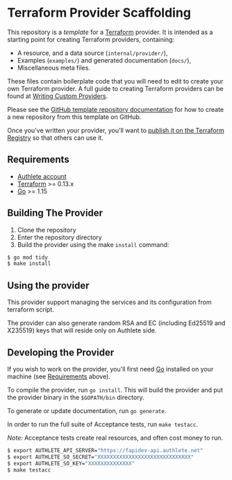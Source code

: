 # Terraform Provider Scaffolding

This repository is a *template* for a [Terraform](https://www.terraform.io) provider. It is intended as a starting point for creating Terraform providers, containing:

 - A resource, and a data source (`internal/provider/`),
 - Examples (`examples/`) and generated documentation (`docs/`),
 - Miscellaneous meta files.
 
These files contain boilerplate code that you will need to edit to create your own Terraform provider. A full guide to creating Terraform providers can be found at [Writing Custom Providers](https://www.terraform.io/docs/extend/writing-custom-providers.html).

Please see the [GitHub template repository documentation](https://help.github.com/en/github/creating-cloning-and-archiving-repositories/creating-a-repository-from-a-template) for how to create a new repository from this template on GitHub.

Once you've written your provider, you'll want to [publish it on the Terraform Registry](https://www.terraform.io/docs/registry/providers/publishing.html) so that others can use it.


## Requirements

-   [Authlete account](https://so.authlete.com/accounts/signup)
-	[Terraform](https://www.terraform.io/downloads.html) >= 0.13.x
-	[Go](https://golang.org/doc/install) >= 1.15


## Building The Provider

1. Clone the repository
1. Enter the repository directory
1. Build the provider using the make `install` command: 
```sh
$ go mod tidy
$ make install
```

## Using the provider

This provider support managing the services and its configuration from terraform script.

The provider can also generate random RSA and EC (including Ed25519 and  X235519) keys that will reside only on Authlete side.

## Developing the Provider

If you wish to work on the provider, you'll first need [Go](http://www.golang.org) installed on your machine (see [Requirements](#requirements) above).

To compile the provider, run `go install`. This will build the provider and put the provider binary in the `$GOPATH/bin` directory.

To generate or update documentation, run `go generate`.

In order to run the full suite of Acceptance tests, run `make testacc`.

*Note:* Acceptance tests create real resources, and often cost money to run.

```sh
$ export AUTHLETE_API_SERVER="https://fapidev-api.authlete.net"
$ export AUTHLETE_SO_SECRET="XXXXXXXXXXXXXXXXXXXXXXXXXXXXXX"
$ export AUTHLETE_SO_KEY="XXXXXXXXXXXXXX"
$ make testacc
```
